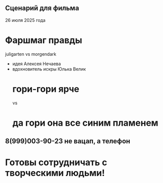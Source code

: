 ## Сценарий для фильма
26 июля 2025 года
# Фаршмаг правды

juligarten vs morgendark

- идея Алексея Нечаева
- вдохновитель искры Юлька Велик
  # гори-гори ярче
  vs
  # да гори она все синим пламенем
  
## 8(999)003-90-23 не вацап, а телефон

# Готовы сотрудничать с творческими людьми!
